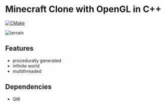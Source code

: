 # Minecraft Clone with OpenGL in C++

[![CMake](https://github.com/blankzero0/voxelgame-opengl-qt/actions/workflows/cmake.yml/badge.svg)](https://github.com/blankzero0/voxelgame-opengl-qt/actions/workflows/cmake.yml)

![terrain](./img/terrain.gif)

## Features
* procedurally generated
* infinite world
* multithreaded

## Dependencies
* Qt6

